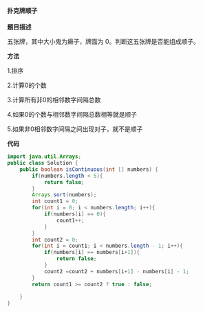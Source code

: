#### 扑克牌顺子

**题目描述**

五张牌，其中大小鬼为癞子，牌面为 0。判断这五张牌是否能组成顺子。

**方法** 

1.排序

2.计算0的个数

3.计算所有非0的相邻数字间隔总数

4.如果0的个数与相邻数字间隔总数相等就是顺子

5.如果非0相邻数字间隔之间出现对子，就不是顺子

**代码**

```java
import java.util.Arrays;
public class Solution {
    public boolean isContinuous(int [] numbers) {
        if(numbers.length < 5){
            return false;
        }
        Arrays.sort(numbers);
        int count1 = 0;
        for(int i = 0; i < numbers.length; i++){
            if(numbers[i] == 0){
                count1++;
            }
        }
        int count2 = 0;
        for(int i = count1; i < numbers.length - 1; i++){
            if(numbers[i] == numbers[i+1]){
                return false;
            }
            count2 =count2 + numbers[i+1] - numbers[i] - 1;
        }
        return count1 >= count2 ? true : false; 
        
    }
}
```

